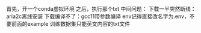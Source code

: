 首先，开一个conda虚拟环境
之后，执行那个txt
中间问题：
下载一半突然断线：aria2c离线安装
下载编译不了：gcc11带参数编译
env记得直接改名字为.env，不要前面的example
训练数据集只能英文内容的txt文件

